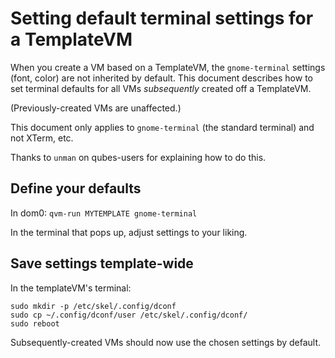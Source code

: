 # Setting default terminal settings for a TemplateVM

When you create a VM based on a TemplateVM, the `gnome-terminal` settings (font, color) are not inherited by default. This document describes how to set terminal defaults for all VMs *subsequently* created off a TemplateVM.

(Previously-created VMs are unaffected.)

This document only applies to `gnome-terminal` (the standard terminal)
and not XTerm, etc.

Thanks to `unman` on qubes-users for explaining how to do this.

## Define your defaults

In dom0:
`qvm-run MYTEMPLATE gnome-terminal`

In the terminal that pops up, adjust settings to your liking.

## Save settings template-wide

In the templateVM's terminal:
```
sudo mkdir -p /etc/skel/.config/dconf
sudo cp ~/.config/dconf/user /etc/skel/.config/dconf/
sudo reboot
```

Subsequently-created VMs should now use the chosen settings by default.

